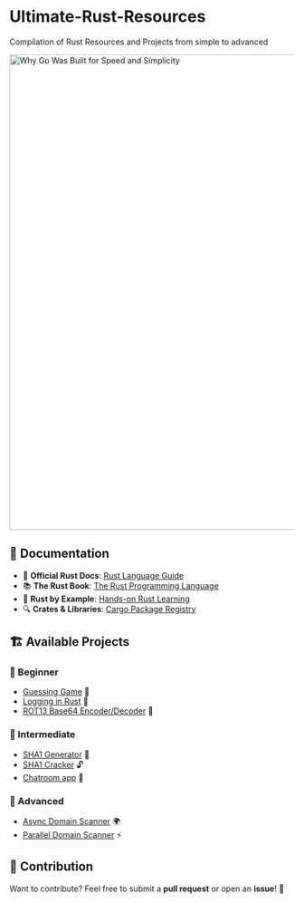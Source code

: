 # Ultimate-Rust-Resources
Compilation of Rust Resources and Projects from simple to advanced

<img width="1600" height="840" alt="Why Go Was Built for Speed and Simplicity" src="https://github.com/user-attachments/assets/f33bca70-4bde-4589-9e13-0dfcd100cc72" />

## 📖 Documentation  

- 🔗 **Official Rust Docs**: [Rust Language Guide](https://www.rust-lang.org/learn)  
- 📚 **The Rust Book**: [The Rust Programming Language](https://doc.rust-lang.org/book/)  
- 📑 **Rust by Example**: [Hands-on Rust Learning](https://doc.rust-lang.org/stable/rust-by-example/)  
- 🔍 **Crates & Libraries**: [Cargo Package Registry](https://crates.io/)  

## 🏗 Available Projects  

### 🔹 Beginner  
- [Guessing Game](https://github.com/DhanushNehru/Ultimate-Rust-Resources/tree/main/projects/guessing_game) 🎲  
- [Logging in Rust](https://github.com/DhanushNehru/Ultimate-Rust-Resources/tree/main/projects/logging) 📝  
- [ROT13 Base64 Encoder/Decoder](https://github.com/DhanushNehru/Ultimate-Rust-Resources/tree/main/projects/rot13_base64_cipher) 🔐  

### 🔹 Intermediate  
- [SHA1 Generator](https://github.com/DhanushNehru/Ultimate-Rust-Resources/tree/main/projects/sha1_generator) 🔑  
- [SHA1 Cracker](https://github.com/DhanushNehru/Ultimate-Rust-Resources/tree/main/projects/sha1_cracker) 🔓
- [Chatroom app](https://github.com/DhanushNehru/Ultimate-Rust-Resources/tree/main/projects/chatroom) 💬

### 🔹 Advanced  
- [Async Domain Scanner](https://github.com/DhanushNehru/Ultimate-Rust-Resources/tree/main/projects/async_domain_scanner) 🌍  
- [Parallel Domain Scanner](https://github.com/DhanushNehru/Ultimate-Rust-Resources/tree/main/projects/parallel_domain_scanner) ⚡  

## 🎯 Contribution  

Want to contribute? Feel free to submit a **pull request** or open an **issue**! 🚀  
